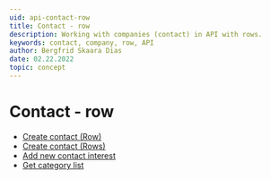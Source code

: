```yaml
---
uid: api-contact-row
title: Contact - row
description: Working with companies (contact) in API with rows.
keywords: contact, company, row, API
author: Bergfrid Skaara Dias
date: 02.22.2022
topic: concept
---
```


# Contact - row

* [Create contact (Row)][1]
* [Create contact (Rows)][2]
* [Add new contact interest][3]
* [Get category list][4]

<!-- Referenced links -->
[1]: create-contact-row.md
[2]: create-contact-row.md
[3]: add-new-contact-interest.md
[4]: get-catlist-categoryrows.md
